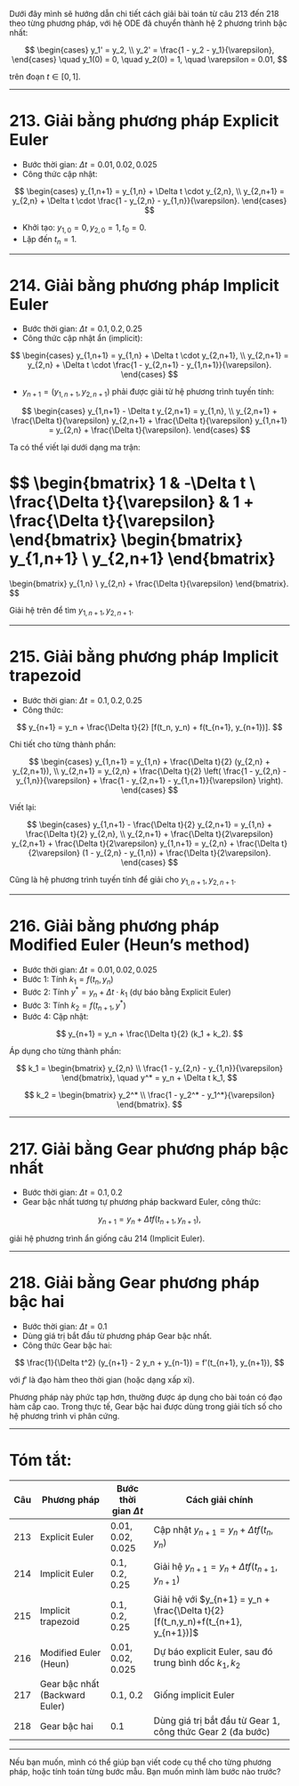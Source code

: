 Dưới đây mình sẽ hướng dẫn chi tiết cách giải bài toán từ câu 213 đến 218 theo từng phương pháp, với hệ ODE đã chuyển thành hệ 2 phương trình bậc nhất:

$$
\begin{cases}
y_1' = y_2, \\
y_2' = \frac{1 - y_2 - y_1}{\varepsilon},
\end{cases}
\quad y_1(0) = 0, \quad y_2(0) = 1, \quad \varepsilon = 0.01,
$$

trên đoạn $t \in [0,1]$.

---

# 213. Giải bằng phương pháp **Explicit Euler**

* Bước thời gian: $\Delta t = 0.01, 0.02, 0.025$
* Công thức cập nhật:

$$
\begin{cases}
y_{1,n+1} = y_{1,n} + \Delta t \cdot y_{2,n}, \\
y_{2,n+1} = y_{2,n} + \Delta t \cdot \frac{1 - y_{2,n} - y_{1,n}}{\varepsilon}.
\end{cases}
$$

* Khởi tạo: $y_{1,0} = 0, y_{2,0} = 1, t_0 = 0$.
* Lặp đến $t_n = 1$.

---

# 214. Giải bằng phương pháp **Implicit Euler**

* Bước thời gian: $\Delta t = 0.1, 0.2, 0.25$
* Công thức cập nhật ẩn (implicit):

$$
\begin{cases}
y_{1,n+1} = y_{1,n} + \Delta t \cdot y_{2,n+1}, \\
y_{2,n+1} = y_{2,n} + \Delta t \cdot \frac{1 - y_{2,n+1} - y_{1,n+1}}{\varepsilon}.
\end{cases}
$$

* $y_{n+1} = (y_{1,n+1}, y_{2,n+1})$ phải được giải từ hệ phương trình tuyến tính:

$$
\begin{cases}
y_{1,n+1} - \Delta t y_{2,n+1} = y_{1,n}, \\
y_{2,n+1} + \frac{\Delta t}{\varepsilon} y_{2,n+1} + \frac{\Delta t}{\varepsilon} y_{1,n+1} = y_{2,n} + \frac{\Delta t}{\varepsilon}.
\end{cases}
$$

Ta có thể viết lại dưới dạng ma trận:

$$
\begin{bmatrix}
1 & -\Delta t \\
\frac{\Delta t}{\varepsilon} & 1 + \frac{\Delta t}{\varepsilon}
\end{bmatrix}
\begin{bmatrix}
y_{1,n+1} \\
y_{2,n+1}
\end{bmatrix}
=
\begin{bmatrix}
y_{1,n} \\
y_{2,n} + \frac{\Delta t}{\varepsilon}
\end{bmatrix}.
$$

Giải hệ trên để tìm $y_{1,n+1}, y_{2,n+1}$.

---

# 215. Giải bằng phương pháp **Implicit trapezoid**

* Bước thời gian: $\Delta t = 0.1, 0.2, 0.25$
* Công thức:

$$
y_{n+1} = y_n + \frac{\Delta t}{2} [f(t_n, y_n) + f(t_{n+1}, y_{n+1})].
$$

Chi tiết cho từng thành phần:

$$
\begin{cases}
y_{1,n+1} = y_{1,n} + \frac{\Delta t}{2} (y_{2,n} + y_{2,n+1}), \\
y_{2,n+1} = y_{2,n} + \frac{\Delta t}{2} \left( \frac{1 - y_{2,n} - y_{1,n}}{\varepsilon} + \frac{1 - y_{2,n+1} - y_{1,n+1}}{\varepsilon} \right).
\end{cases}
$$

Viết lại:

$$
\begin{cases}
y_{1,n+1} - \frac{\Delta t}{2} y_{2,n+1} = y_{1,n} + \frac{\Delta t}{2} y_{2,n}, \\
y_{2,n+1} + \frac{\Delta t}{2\varepsilon} y_{2,n+1} + \frac{\Delta t}{2\varepsilon} y_{1,n+1} = y_{2,n} + \frac{\Delta t}{2\varepsilon} (1 - y_{2,n} - y_{1,n}) + \frac{\Delta t}{2\varepsilon}.
\end{cases}
$$

Cũng là hệ phương trình tuyến tính để giải cho $y_{1,n+1}, y_{2,n+1}$.

---

# 216. Giải bằng phương pháp **Modified Euler** (Heun’s method)

* Bước thời gian: $\Delta t = 0.01, 0.02, 0.025$
* Bước 1: Tính $k_1 = f(t_n, y_n)$
* Bước 2: Tính $y^* = y_n + \Delta t \cdot k_1$ (dự báo bằng Explicit Euler)
* Bước 3: Tính $k_2 = f(t_{n+1}, y^*)$
* Bước 4: Cập nhật:

$$
y_{n+1} = y_n + \frac{\Delta t}{2} (k_1 + k_2).
$$

Áp dụng cho từng thành phần:

$$
k_1 = \begin{bmatrix} y_{2,n} \\ \frac{1 - y_{2,n} - y_{1,n}}{\varepsilon} \end{bmatrix}, \quad
y^* = y_n + \Delta t k_1,
$$

$$
k_2 = \begin{bmatrix} y_2^* \\ \frac{1 - y_2^* - y_1^*}{\varepsilon} \end{bmatrix}.
$$

---

# 217. Giải bằng **Gear phương pháp bậc nhất**

* Bước thời gian: $\Delta t = 0.1, 0.2$
* Gear bậc nhất tương tự phương pháp backward Euler, công thức:

$$
y_{n+1} = y_n + \Delta t f(t_{n+1}, y_{n+1}),
$$

giải hệ phương trình ẩn giống câu 214 (Implicit Euler).

---

# 218. Giải bằng **Gear phương pháp bậc hai**

* Bước thời gian: $\Delta t = 0.1$
* Dùng giá trị bắt đầu từ phương pháp Gear bậc nhất.
* Công thức Gear bậc hai:

$$
\frac{1}{\Delta t^2} (y_{n+1} - 2 y_n + y_{n-1}) = f'(t_{n+1}, y_{n+1}),
$$

với $f'$ là đạo hàm theo thời gian (hoặc dạng xấp xỉ).

Phương pháp này phức tạp hơn, thường được áp dụng cho bài toán có đạo hàm cấp cao. Trong thực tế, Gear bậc hai được dùng trong giải tích số cho hệ phương trình vi phân cứng.

---

# Tóm tắt:

| Câu | Phương pháp                    | Bước thời gian $\Delta t$ | Cách giải chính                                                                  |
| --- | ------------------------------ | ------------------------- | -------------------------------------------------------------------------------- |
| 213 | Explicit Euler                 | 0.01, 0.02, 0.025         | Cập nhật $y_{n+1} = y_n + \Delta t f(t_n,y_n)$                                   |
| 214 | Implicit Euler                 | 0.1, 0.2, 0.25            | Giải hệ $y_{n+1} = y_n + \Delta t f(t_{n+1}, y_{n+1})$                           |
| 215 | Implicit trapezoid             | 0.1, 0.2, 0.25            | Giải hệ với $y_{n+1} = y_n + \frac{\Delta t}{2}[f(t_n,y_n)+f(t_{n+1}, y_{n+1})]$ |
| 216 | Modified Euler (Heun)          | 0.01, 0.02, 0.025         | Dự báo explicit Euler, sau đó trung bình dốc $k_1,k_2$                           |
| 217 | Gear bậc nhất (Backward Euler) | 0.1, 0.2                  | Giống implicit Euler                                                             |
| 218 | Gear bậc hai                   | 0.1                       | Dùng giá trị bắt đầu từ Gear 1, công thức Gear 2 (đa bước)                       |

---

Nếu bạn muốn, mình có thể giúp bạn viết code cụ thể cho từng phương pháp, hoặc tính toán từng bước mẫu. Bạn muốn mình làm bước nào trước?
